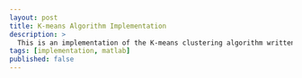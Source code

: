 ```yaml
---
layout: post
title: K-means Algorithm Implementation
description: >
  This is an implementation of the K-means clustering algorithm written in Matlab
tags: [implementation, matlab]
published: false
---
```

